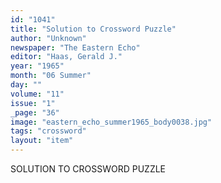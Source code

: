 ```yaml
---
id: "1041"
title: "Solution to Crossword Puzzle"
author: "Unknown"
newspaper: "The Eastern Echo"
editor: "Haas, Gerald J."
year: "1965"
month: "06 Summer"
day: ""
volume: "11"
issue: "1"
_page: "36"
image: "eastern_echo_summer1965_body0038.jpg"
tags: "crossword"
layout: "item"
---
```

SOLUTION TO CROSSWORD PUZZLE
